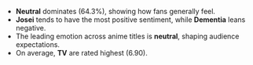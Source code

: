 
- **Neutral** dominates (64.3%), showing how fans generally feel.
- **Josei** tends to have the most positive sentiment, while **Dementia** leans negative.
- The leading emotion across anime titles is **neutral**, shaping audience expectations.
- On average, **TV** are rated highest (6.90).
